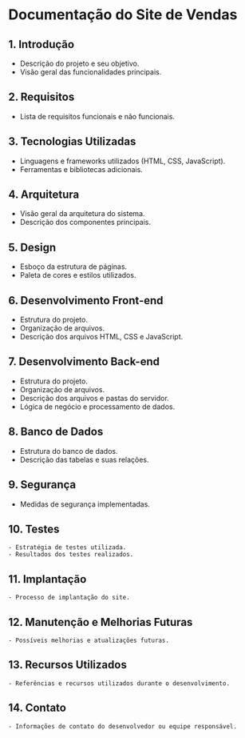 # Documentação do Site de Vendas

## 1. Introdução
   - Descrição do projeto e seu objetivo.
   - Visão geral das funcionalidades principais.

## 2. Requisitos
   - Lista de requisitos funcionais e não funcionais.

## 3. Tecnologias Utilizadas
   - Linguagens e frameworks utilizados (HTML, CSS, JavaScript).
   - Ferramentas e bibliotecas adicionais.

## 4. Arquitetura
   - Visão geral da arquitetura do sistema.
   - Descrição dos componentes principais.

## 5. Design
   - Esboço da estrutura de páginas.
   - Paleta de cores e estilos utilizados.

## 6. Desenvolvimento Front-end
   - Estrutura do projeto.
   - Organização de arquivos.
   - Descrição dos arquivos HTML, CSS e JavaScript.

## 7. Desenvolvimento Back-end
   - Estrutura do projeto.
   - Organização de arquivos.
   - Descrição dos arquivos e pastas do servidor.
   - Lógica de negócio e processamento de dados.

## 8. Banco de Dados
   - Estrutura do banco de dados.
   - Descrição das tabelas e suas relações.

## 9. Segurança
   - Medidas de segurança implementadas.

## 10. Testes
    - Estratégia de testes utilizada.
    - Resultados dos testes realizados.

## 11. Implantação
    - Processo de implantação do site.

## 12. Manutenção e Melhorias Futuras
    - Possíveis melhorias e atualizações futuras.

## 13. Recursos Utilizados
    - Referências e recursos utilizados durante o desenvolvimento.

## 14. Contato
    - Informações de contato do desenvolvedor ou equipe responsável.
